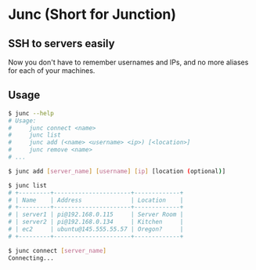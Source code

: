 # Junc (Short for Junction)
## SSH to servers easily
Now you don't have to remember usernames and IPs, and no more aliases for each of your machines.
## Usage
```bash
$ junc --help
# Usage:
#     junc connect <name>
#     junc list
#     junc add (<name> <username> <ip>) [<location>]
#     junc remove <name>
# ...

$ junc add [server_name] [username] [ip] [location (optional)]

$ junc list
# +---------+----------------------+-------------+
# | Name    | Address              | Location    |
# +---------+----------------------+-------------+
# | server1 | pi@192.168.0.115     | Server Room |
# | server2 | pi@192.168.0.134     | Kitchen     |
# | ec2     | ubuntu@145.555.55.57 | Oregon?     |
# +---------+----------------------+-------------+

$ junc connect [server_name]
Connecting...
```

